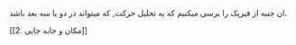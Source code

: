 ان جنبه از فیزیک را برسی میکنیم که به تحلیل حرکت, که میتواند در دو یا سه بعد باشد. 

[[2. مکان و جابه جایی]] 